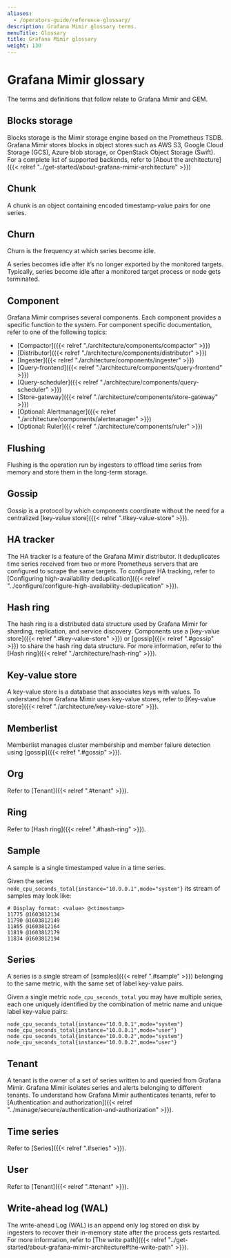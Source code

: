 ```yaml
---
aliases:
  - /operators-guide/reference-glossary/
description: Grafana Mimir glossary terms.
menuTitle: Glossary
title: Grafana Mimir glossary
weight: 130
---
```


# Grafana Mimir glossary

The terms and definitions that follow relate to Grafana Mimir and GEM.

## Blocks storage

Blocks storage is the Mimir storage engine based on the Prometheus TSDB.
Grafana Mimir stores blocks in object stores such as AWS S3, Google Cloud Storage (GCS), Azure blob storage, or OpenStack Object Storage (Swift).
For a complete list of supported backends, refer to [About the architecture]({{< relref "../get-started/about-grafana-mimir-architecture" >}})

## Chunk

A chunk is an object containing encoded timestamp-value pairs for one series.

## Churn

Churn is the frequency at which series become idle.

A series becomes idle after it’s no longer exported by the monitored targets.
Typically, series become idle after a monitored target process or node gets terminated.

## Component

Grafana Mimir comprises several components.
Each component provides a specific function to the system.
For component specific documentation, refer to one of the following topics:

- [Compactor]({{< relref "./architecture/components/compactor" >}})
- [Distributor]({{< relref "./architecture/components/distributor" >}})
- [Ingester]({{< relref "./architecture/components/ingester" >}})
- [Query-frontend]({{< relref "./architecture/components/query-frontend" >}})
- [Query-scheduler]({{< relref "./architecture/components/query-scheduler" >}})
- [Store-gateway]({{< relref "./architecture/components/store-gateway" >}})
- [Optional: Alertmanager]({{< relref "./architecture/components/alertmanager" >}})
- [Optional: Ruler]({{< relref "./architecture/components/ruler" >}})

## Flushing

Flushing is the operation run by ingesters to offload time series from memory and store them in the long-term storage.

## Gossip

Gossip is a protocol by which components coordinate without the need for a centralized [key-value store]({{< relref ".#key-value-store" >}}).

## HA tracker

The HA tracker is a feature of the Grafana Mimir distributor.
It deduplicates time series received from two or more Prometheus servers that are configured to scrape the same targets.
To configure HA tracking, refer to [Configuring high-availability deduplication]({{< relref "../configure/configure-high-availability-deduplication" >}}).

## Hash ring

The hash ring is a distributed data structure used by Grafana Mimir for sharding, replication, and service discovery.
Components use a [key-value store]({{< relref ".#key-value-store" >}}) or [gossip]({{< relref ".#gossip" >}}) to share the hash ring data structure.
For more information, refer to the [Hash ring]({{< relref "./architecture/hash-ring" >}}).

## Key-value store

A key-value store is a database that associates keys with values.
To understand how Grafana Mimir uses key-value stores, refer to [Key-value store]({{< relref "./architecture/key-value-store" >}}).

## Memberlist

Memberlist manages cluster membership and member failure detection using [gossip]({{< relref ".#gossip" >}}).

## Org

Refer to [Tenant]({{< relref ".#tenant" >}}).

## Ring

Refer to [Hash ring]({{< relref ".#hash-ring" >}}).

## Sample

A sample is a single timestamped value in a time series.

Given the series `node_cpu_seconds_total{instance="10.0.0.1",mode="system"}` its stream of samples may look like:

```
# Display format: <value> @<timestamp>
11775 @1603812134
11790 @1603812149
11805 @1603812164
11819 @1603812179
11834 @1603812194
```

## Series

A series is a single stream of [samples]({{< relref ".#sample" >}}) belonging to the same metric, with the same set of label key-value pairs.

Given a single metric `node_cpu_seconds_total` you may have multiple series, each one uniquely identified by the combination of metric name and unique label key-value pairs:

```
node_cpu_seconds_total{instance="10.0.0.1",mode="system"}
node_cpu_seconds_total{instance="10.0.0.1",mode="user"}
node_cpu_seconds_total{instance="10.0.0.2",mode="system"}
node_cpu_seconds_total{instance="10.0.0.2",mode="user"}
```

## Tenant

A tenant is the owner of a set of series written to and queried from Grafana Mimir.
Grafana Mimir isolates series and alerts belonging to different tenants.
To understand how Grafana Mimir authenticates tenants, refer to [Authentication and authorization]({{< relref "../manage/secure/authentication-and-authorization" >}}).

## Time series

Refer to [Series]({{< relref ".#series" >}}).

## User

Refer to [Tenant]({{< relref ".#tenant" >}}).

## Write-ahead log (WAL)

The write-ahead Log (WAL) is an append only log stored on disk by ingesters to recover their in-memory state after the process gets restarted.
For more information, refer to [The write path]({{< relref "../get-started/about-grafana-mimir-architecture#the-write-path" >}}).
